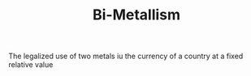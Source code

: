---
title: Bi-Metallism
letter: B
permalink: "/definitions/bi-metallism.html"
body: The legalized use of two metals iu the currency of a country at a fixed relative
  value
published_at: '2018-07-07'
layout: post
---